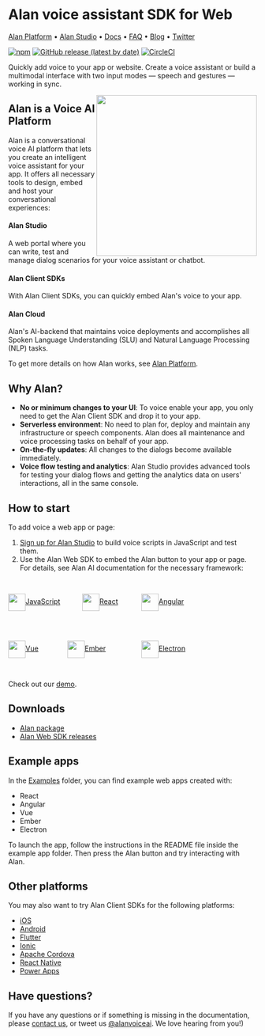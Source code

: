 # Alan voice assistant SDK for Web

[Alan Platform](https://alan.app/) • [Alan Studio](https://studio.alan.app/register) • [Docs](https://alan.app/docs) • [FAQ](https://alan.app/docs/usage/additional/faq) •
[Blog](https://alan.app/blog/) • [Twitter](https://twitter.com/alanvoiceai)

[![npm](https://img.shields.io/npm/v/@alan-ai/alan-sdk-web.svg)](https://www.npmjs.com/package/@alan-ai/alan-sdk-web)
[![GitHub release (latest by date)](https://img.shields.io/github/v/release/alan-ai/alan-sdk-web)](https://github.com/alan-ai/alan-sdk-web/releases)
[![CircleCI](https://circleci.com/gh/alan-ai/alan-sdk-web.svg?style=shield)](https://circleci.com/gh/alan-ai/alan-sdk-web)


Quickly add voice to your app or website. Create a voice assistant or build a multimodal interface with two input modes &mdash; speech and gestures &mdash; working in sync.

<img src="https://alan.app/voice/images/github/tablet-tasks.gif" height="325px" align="right"/>


## Alan is a Voice AI Platform

Alan is a conversational voice AI platform that lets you create an intelligent voice assistant for your app. It offers all necessary tools to design, embed and host your conversational experiences:

#### Alan Studio
A web portal where you can write, test and manage dialog scenarios for your voice assistant or chatbot.

#### Alan Client SDKs

With Alan Client SDKs, you can quickly embed Alan's voice to your app.

#### Alan Cloud

Alan's AI-backend that maintains voice deployments and accomplishes all Spoken Language Understanding (SLU) and Natural Language Processing (NLP) tasks.

To get more details on how Alan works, see <a href="https://alan.app/platform" target="_blank">Alan Platform</a>.

## Why Alan?

* **No or minimum changes to your UI**: To voice enable your app, you only need to get the Alan Client SDK and drop it to your app.
* **Serverless environment**: No need to plan for, deploy and maintain any infrastructure or speech components. Alan does all maintenance and voice processing tasks on behalf of your app.
* **On-the-fly updates**: All changes to the dialogs become available immediately.
* **Voice flow testing and analytics**: Alan Studio provides advanced tools for testing your dialog flows and getting the analytics data on users' interactions, all in the same console.


## How to start

To add voice a web app or page:

1. <a href="https://studio.alan.app/register" target="_blank">Sign up for Alan Studio</a> to build voice scripts in JavaScript and test them.
2. Use the Alan Web SDK to embed the Alan button to your app or page. For details, see Alan AI documentation for the necessary framework:

<div style="display:flex; direction:row; flex-wrap: wrap;">

<div style="width:150px; margin-bottom:10px; margin-top:30px">
<img src="https://alan.app/assets/about/js.svg" height="35px" align="center" style="border:0px"/><a href="https://alan.app/docs/client-api/web/vanilla" target="_blank">JavaScript</a>
</div>

<div style="width:120px; margin-bottom:30px; margin-top:30px">
<img src="https://alan.app/assets/about/react.svg" height="35px" align="center" style="border:0px"/><a href="https://alan.app/docs/client-api/web/react" target="_blank">React</a>
</div>

<div style="width:120px; margin-bottom:30px; margin-top:30px">
<img src="https://alan.app/assets/about/angular.svg" height="35px" align="center" style="border:0px"/><a href="https://alan.app/docs/client-api/web/angular" target="_blank">Angular</a>
</div>

<div style="width:120px; margin-bottom:30px; margin-top:30px">
<img src="https://alan.app/assets/about/vue.svg" height="35px" align="center" style="border:0px"/><a href="https://alan.app/docs/client-api/web/vue" target="_blank">Vue</a>
</div>

<div style="width:150px; margin-bottom:30px; margin-top:30px">
<img src="https://alan.app/assets/about/ember.svg" height="35px" align="center" style="border:0px"/><a href="https://alan.app/docs/client-api/web/ember" target="_blank">Ember</a>
</div>

<div style="width:150px; margin-bottom:30px; margin-top:30px">
<img src="https://alan.app/assets/about/electron.svg" height="35px" align="center" style="border:0px"/><a href="https://alan.app/docs/client-api/web/electron" target="_blank">Electron</a>
</div>


</div>

Check out our <a href="https://alan-ai.github.io/alan-sdk-web/" target="_blank">demo</a>.

## Downloads

* <a href="https://www.npmjs.com/package/@alan-ai/alan-sdk-web" target="_blank">Alan package</a>
* <a href="https://github.com/alan-ai/alan-sdk-web/releases" target="_blank">Alan Web SDK releases</a>

## Example apps

In the [Examples](https://github.com/alan-ai/alan-sdk-web/tree/master/examples) folder, you can find example web apps created with:

* React
* Angular 
* Vue
* Ember
* Electron

To launch the app, follow the instructions in the README file inside the example app folder. Then press the Alan button and try interacting with Alan.

## Other platforms

You may also want to try Alan Client SDKs for the following platforms:

* <a href="https://github.com/alan-ai/alan-sdk-ios" target="_blank">iOS</a>
* <a href="https://github.com/alan-ai/alan-sdk-android" target="_blank">Android</a>
* <a href="https://github.com/alan-ai/alan-sdk-flutter" target="_blank">Flutter</a>
* <a href="https://github.com/alan-ai/alan-sdk-ionic" target="_blank">Ionic</a>
* <a href="https://github.com/alan-ai/alan-sdk-cordova" target="_blank">Apache Cordova</a>
* <a href="https://github.com/alan-ai/alan-sdk-reactnative" target="_blank">React Native</a>
* <a href="https://github.com/alan-ai/alan-sdk-pcf" target="_blank">Power Apps</a>


## Have questions?

If you have any questions or if something is missing in the documentation, please [contact us](mailto:support@alan.app), or tweet us [@alanvoiceai](https://twitter.com/alanvoiceai). We love hearing from you!)

